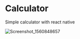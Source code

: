 # Calculator
  Simple calculator with react native
  
![Screenshot_1560848657](https://user-images.githubusercontent.com/33086068/59742933-19008380-926f-11e9-8b7e-a80a15e15d3e.png)
